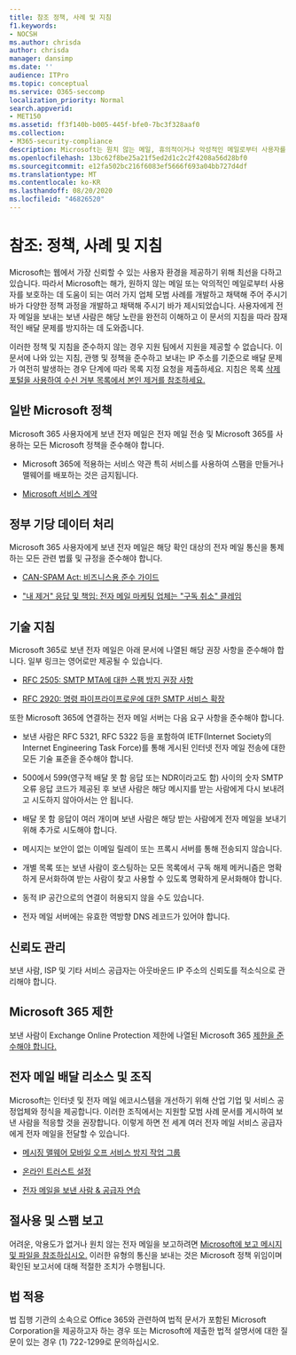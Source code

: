 ```yaml
---
title: 참조 정책, 사례 및 지침
f1.keywords:
- NOCSH
ms.author: chrisda
author: chrisda
manager: dansimp
ms.date: ''
audience: ITPro
ms.topic: conceptual
ms.service: O365-seccomp
localization_priority: Normal
search.appverid:
- MET150
ms.assetid: ff3f140b-b005-445f-bfe0-7bc3f328aaf0
ms.collection:
- M365-security-compliance
description: Microsoft는 원치 않는 메일, 휴의적이거나 악성적인 메일로부터 사용자를 보호하는 데 도움이 되는 여러 가지 업체 모범 사례를 개발하고 채택해 주시어다양한 정책과 절차를 개발하고 채택해 주어주세요.
ms.openlocfilehash: 13bc62f8be25a21f5ed2d1c2c2f4208a56d28bf0
ms.sourcegitcommit: e12fa502bc216f6083ef5666f693a04bb727d4df
ms.translationtype: MT
ms.contentlocale: ko-KR
ms.lasthandoff: 08/20/2020
ms.locfileid: "46826520"
---
```

# <a name="reference-policies-practices-and-guidelines"></a>참조: 정책, 사례 및 지침

Microsoft는 웹에서 가장 신뢰할 수 있는 사용자 환경을 제공하기 위해 최선을 다하고 있습니다. 따라서 Microsoft는 해가, 원하지 않는 메일 또는 악의적인 메일로부터 사용자를 보호하는 데 도움이 되는 여러 가지 업체 모범 사례를 개발하고 채택해 주어 주시기 바가 다양한 정책 과정을 개발하고 채택해 주시기 바가 제시되었습니다. 사용자에게 전자 메일을 보내는 보낸 사람은 해당 노란을 완전히 이해하고 이 문서의 지침을 따라 잠재적인 배달 문제를 방지하는 데 도와줍니다.

이러한 정책 및 지침을 준수하지 않는 경우 지원 팀에서 지원을 제공할 수 없습니다. 이 문서에 나와 있는 지침, 관행 및 정책을 준수하고 보내는 IP 주소를 기준으로 배달 문제가 여전히 발생하는 경우 단계에 따라 목록 지정 요청을 제출하세요. 지침은 목록 [삭제 포털을 사용하여 수신 거부 목록에서 본인 제거를 참조하세요.](use-the-delist-portal-to-remove-yourself-from-the-office-365-blocked-senders-lis.md)

## <a name="general-microsoft-policies"></a>일반 Microsoft 정책

Microsoft 365 사용자에게 보낸 전자 메일은 전자 메일 전송 및 Microsoft 365를 사용하는 모든 Microsoft 정책을 준수해야 합니다.

- Microsoft 365에 적용하는 서비스 약관 특히 서비스를 사용하여 스팸을 만들거나 맬웨어를 배포하는 것은 금지됩니다.

- [Microsoft 서비스 계약](https://www.microsoft.com/servicesagreement/)

## <a name="governmental-regulations"></a>정부 기당 데이터 처리

Microsoft 365 사용자에게 보낸 전자 메일은 해당 확인 대상의 전자 메일 통신을 통제하는 모든 관련 법률 및 규정을 준수해야 합니다.

- [CAN-SPAM Act: 비즈니스용 준수 가이드](https://www.ftc.gov/tips-advice/business-center/guidance/can-spam-act-compliance-guide-business)

- ["내 제거" 응답 및 책임: 전자 메일 마케팅 업체는 "구독 취소" 클레임](https://www.lawpublish.com/ftc-emai-marketers-unsubscribe-claims.mdl)

## <a name="technical-guidelines"></a>기술 지침

Microsoft 365로 보낸 전자 메일은 아래 문서에 나열된 해당 권장 사항을 준수해야 합니다. 일부 링크는 영어로만 제공될 수 있습니다.

- [RFC 2505: SMTP MTA에 대한 스팸 방지 권장 사항](https://www.ietf.org/rfc/rfc2505.txt)

- [RFC 2920: 명령 파이프라이프로운에 대한 SMTP 서비스 확장](https://www.ietf.org/rfc/rfc2920.txt)

또한 Microsoft 365에 연결하는 전자 메일 서버는 다음 요구 사항을 준수해야 합니다.

- 보낸 사람은 RFC 5321, RFC 5322 등을 포함하여 IETF(Internet Society의 Internet Engineering Task Force)를 통해 게시된 인터넷 전자 메일 전송에 대한 모든 기술 표준을 준수해야 합니다.

- 500에서 599(영구적 배달 못 함 응답 또는 NDR이라고도 함) 사이의 숫자 SMTP 오류 응답 코드가 제공된 후 보낸 사람은 해당 메시지를 받는 사람에게 다시 보내려고 시도하지 않아아서는 안 됩니다.

- 배달 못 함 응답이 여러 개이며 보낸 사람은 해당 받는 사람에게 전자 메일을 보내기 위해 추가로 시도해야 합니다.

- 메시지는 보안이 없는 이메일 릴레이 또는 프록시 서버를 통해 전송되지 않습니다.

- 개별 목록 또는 보낸 사람이 호스팅하는 모든 목록에서 구독 해제 메커니즘은 명확하게 문서화하여 받는 사람이 찾고 사용할 수 있도록 명확하게 문서화해야 합니다.

- 동적 IP 공간으로의 연결이 허용되지 않을 수도 있습니다.

- 전자 메일 서버에는 유효한 역방향 DNS 레코드가 있어야 합니다.

## <a name="reputation-management"></a>신뢰도 관리

보낸 사람, ISP 및 기타 서비스 공급자는 아웃바운드 IP 주소의 신뢰도를 적소식으로 관리해야 합니다.

## <a name="microsoft-365-limits"></a>Microsoft 365 제한

보낸 사람이 Exchange Online Protection 제한에 나열된 Microsoft 365 [제한을 준수해야 합니다.](https://docs.microsoft.com/office365/servicedescriptions/exchange-online-protection-service-description/exchange-online-protection-limits)

## <a name="email-delivery-resources-and-organizations"></a>전자 메일 배달 리소스 및 조직

Microsoft는 인터넷 및 전자 메일 에코시스템을 개선하기 위해 산업 기업 및 서비스 공정업체와 정식을 제공합니다. 이러한 조직에서는 지원할 모범 사례 문서를 게시하여 보낸 사람을 적응할 것을 권장합니다. 이렇게 하면 전 세계 여러 전자 메일 서비스 공급자에게 전자 메일을 전달할 수 있습니다.

- [메시징 맬웨어 모바일 오프 서비스 방지 작업 그룹](https://www.m3aawg.org/)

- [온라인 트러스트 설정](https://www.otalliance.org/resources)

- [전자 메일을 보낸 사람 & 공급자 연습](https://www.espcoalition.org/)

## <a name="abuse-and-spam-reporting"></a>절사용 및 스팸 보고

어려운, 악용도가 없거나 원치 않는 전자 메일을 보고하려면 [Microsoft에 보고 메시지 및 파일을 참조하십시오.](report-junk-email-messages-to-microsoft.md) 이러한 유형의 통신을 보내는 것은 Microsoft 정책 위임이며 확인된 보고서에 대해 적절한 조치가 수행됩니다.

## <a name="law-enforcement"></a>법 적용

법 집행 기관의 소속으로 Office 365와 관련하여 법적 문서가 포함된 Microsoft Corporation을 제공하고자 하는 경우 또는 Microsoft에 제출한 법적 설명서에 대한 질문이 있는 경우 (1) 722-1299로 문의하십시오.
